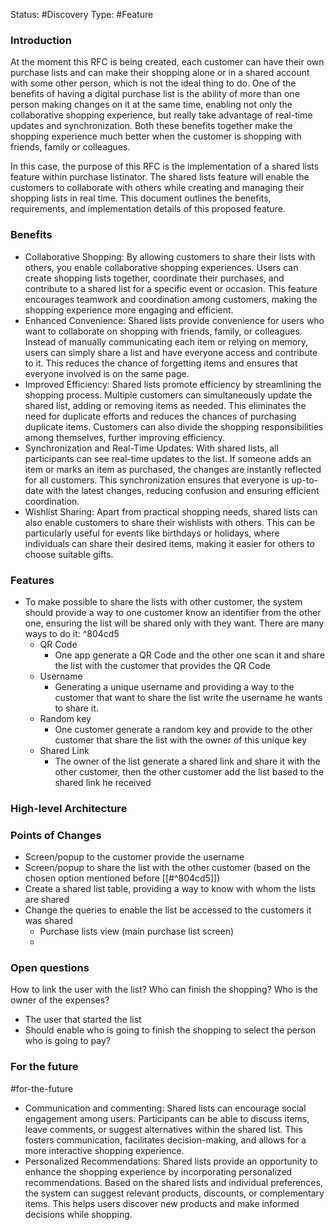 Status: #Discovery 
Type: #Feature 


### Introduction

At the moment this RFC is being created, each customer can have their own purchase lists and can make their shopping alone or in a shared account with some other person, which is not the ideal thing to do. One of the benefits of having a digital purchase list is the ability of more than one person making changes on it at the same time, enabling not only the collaborative shopping experience, but really take advantage of real-time updates and synchronization. Both these benefits together make the shopping experience much better when the customer is shopping with friends, family or colleagues.

In this case, the purpose of this RFC is the implementation of a shared lists feature within purchase listinator. The shared lists feature will enable the customers to collaborate with others while creating and managing their shopping lists in real time. This document outlines the benefits, requirements, and implementation details of this proposed feature.

### Benefits

- Collaborative Shopping: By allowing customers to share their lists with others, you enable collaborative shopping experiences. Users can create shopping lists together, coordinate their purchases, and contribute to a shared list for a specific event or occasion. This feature encourages teamwork and coordination among customers, making the shopping experience more engaging and efficient.
- Enhanced Convenience: Shared lists provide convenience for users who want to collaborate on shopping with friends, family, or colleagues. Instead of manually communicating each item or relying on memory, users can simply share a list and have everyone access and contribute to it. This reduces the chance of forgetting items and ensures that everyone involved is on the same page.
- Improved Efficiency: Shared lists promote efficiency by streamlining the shopping process. Multiple customers can simultaneously update the shared list, adding or removing items as needed. This eliminates the need for duplicate efforts and reduces the chances of purchasing duplicate items. Customers can also divide the shopping responsibilities among themselves, further improving efficiency.
- Synchronization and Real-Time Updates: With shared lists, all participants can see real-time updates to the list. If someone adds an item or marks an item as purchased, the changes are instantly reflected for all customers. This synchronization ensures that everyone is up-to-date with the latest changes, reducing confusion and ensuring efficient coordination.
- Wishlist Sharing: Apart from practical shopping needs, shared lists can also enable customers to share their wishlists with others. This can be particularly useful for events like birthdays or holidays, where individuals can share their desired items, making it easier for others to choose suitable gifts.

### Features
- To make possible to share the lists with other customer, the system should provide a way to one customer know an identifier from the other one, ensuring the list will be shared only with they want. There are many ways to do it: ^804cd5
	- QR Code
		- One app generate a QR Code and the other one scan it and share the list with the customer that provides the QR Code
	- Username 
		- Generating a unique username and providing a way to the customer that want to share the list write the username he wants to share it.
	- Random key
		- One customer generate a random key and provide to the other customer that share the list with the owner of this unique key
	- Shared Link
		- The owner of the list generate a shared link and share it with the other customer, then the other customer add the list based to the shared link he received

### High-level Architecture

### Points of Changes
- Screen/popup to the customer provide the username
- Screen/popup to share the list with the other customer (based on the chosen option mentioned before [[#^804cd5]])
- Create a shared list table, providing a way to know with whom the lists are shared
- Change the queries to enable the list be accessed to the customers it was shared
	- Purchase lists view (main purchase list screen)
	- 
### Open questions
How to link the user with the list?
Who can finish the shopping?
Who is the owner of the expenses? 
- The user that started the list
- Should enable who is going to finish the shopping to select the person who is going to pay?


### For the future 
#for-the-future
- Communication and commenting: Shared lists can encourage social engagement among users. Participants can be able to discuss items, leave comments, or suggest alternatives within the shared list. This fosters communication, facilitates decision-making, and allows for a more interactive shopping experience. 
- Personalized Recommendations: Shared lists provide an opportunity to enhance the shopping experience by incorporating personalized recommendations. Based on the shared lists and individual preferences, the system can suggest relevant products, discounts, or complementary items. This helps users discover new products and make informed decisions while shopping.